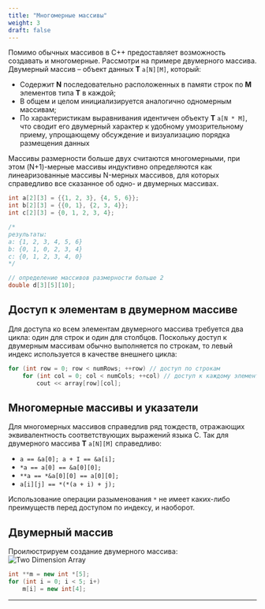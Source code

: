 ```yaml
---
title: "Многомерные массивы"
weight: 3
draft: false
---
```


Помимо обычных массивов в C++ предоставляет возможность создавать и многомерные. Рассмотри на примере двумерного массива.
Двумерный массив – объект данных **T** `a[N][M]`, который:
* Содержит **N** последовательно расположенных в памяти строк по **M** элементов типа **T** в каждой;
* В общем и целом инициализируется аналогично одномерным массивам;
* По характеристикам выравнивания идентичен объекту **T** `a[N * M]`, что сводит его двумерный характер к удобному умозрительному приему, упрощающему обсуждение и визуализацию порядка размещения данных

Массивы размерности больше двух считаются многомерными, при этом (N+1)-мерные массивы индуктивно определяются как линеаризованные массивы N-мерных массивов, для которых справедливо все сказанное об одно- и двумерных массивах.
```cpp
int a[2][3] = {{1, 2, 3}, {4, 5, 6}};
int b[2][3] = {{0, 1}, {2, 3, 4}};
int c[2][3] = {0, 1, 2, 3, 4};

/*
результаты:
a: {1, 2, 3, 4, 5, 6}
b: {0, 1, 0, 2, 3, 4}
c: {0, 1, 2, 3, 4, 0}
*/

// определение массивов размерности больше 2
double d[3][5][10];

```

## Доступ к элементам в двумерном массиве
Для доступа ко всем элементам двумерного массива требуется два цикла: один для строк и один для столбцов. Поскольку доступ к двумерным массивам обычно выполняется по строкам, то левый индекс используется в качестве внешнего цикла:
```cpp
for (int row = 0; row < numRows; ++row) // доступ по строкам
    for (int col = 0; col < numCols; ++col) // доступ к каждому элементу в строке
        cout << array[row][col];
```

## Многомерные массивы и указатели

Для многомерных массивов справедлив ряд тождеств, отражающих эквивалентность соответствующих выражений языка С. Так для двумерного массива **T** `a[N][M]` справедливо:
* `a == &a[0]; a + I == &a[i];`
* `*a == a[0] == &a[0][0];`
* `**a == *&a[0][0] == a[0][0];`
* `a[i][j] == *(*(a + i) + j);`

Использование операции разыменования `*` не имеет каких-либо преимуществ перед доступом по индексу, и наоборот.

## Двумерный массив

Проилюстрируем создание двумерного массива:
![Two Dimension Array](/static/images/basics/lecture3/twoDimensianArray.png?featherlight=false)
```cpp
int **m = new int *[5];
for (int i = 0; i < 5; i+)
	m[i] = new int[4];
```

---